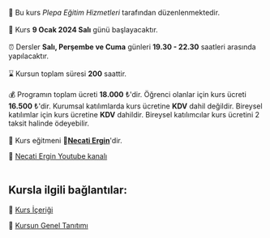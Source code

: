 🏫 Bu kurs _Plepa Eğitim Hizmetleri_ tarafından düzenlenmektedir.<br><br>
📅 Kurs __9 Ocak 2024 Salı__ günü başlayacaktır.<br><br>
⏰ Dersler __Salı, Perşembe ve Cuma__ günleri __19.30 - 22.30__ saatleri arasında yapılacaktır.<br><br>
⌛ Kursun toplam süresi __200__ saattir.<br><br>
💰️ Programın toplam ücreti **18.000** &#8378;'dir. Öğrenci olanlar için kurs ücreti **16.500** &#8378;'dir. 
Kurumsal katılımlarda kurs ücretine **KDV** dahil değildir. Bireysel katılımlar için kurs ücretine **KDV** dahildir. Bireysel katılımcılar kurs ücretini 2 taksit halinde ödeyebilir.<br><br>
👨 Kurs eğitmeni **&#128279;[Necati Ergin](https://www.linkedin.com/in/necati-ergin-045768176/)**'dir.

👨 [Necati Ergin Youtube kanalı](https://www.youtube.com/@necatiergin)<br><br>



## Kursla ilgili bağlantılar:
&#128279; [Kurs İçeriği](https://github.com/necatiergin/kurs_programlari/blob/main/c_programlama_dili.md)<br>

&#128279; [Kursun Genel Tanıtımı](https://github.com/necatiergin/EYLUL_2022_ONLINE_C_KURSU/blob/main/kurs_tanitimi.md)<br>

<!---
![kurs tanıtım görseli](https://github.com/necatiergin/TEMMUZ_2023_ONLINE_C_KURSU/blob/main/C_kursu_gorseli.jpg)
&#128279; [Kursa kayıt olmak için bu bağlantıyı kullanabilirsiniz.](https://us02web.zoom.us/meeting/register/tZIlf-morDsjE9KH47G8GNowpxvLYVMXcZBZ)
--->
